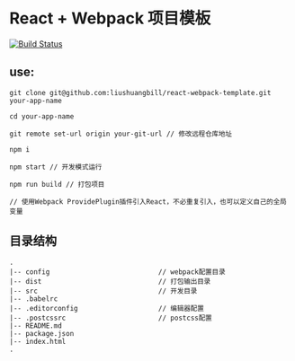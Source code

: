 # React + Webpack 项目模板
[![Build Status](https://travis-ci.org/liushuangbill/react-webpack-template.svg?branch=master)](https://travis-ci.org/liushuangbill/react-webpack-template)

## use:
```npm
git clone git@github.com:liushuangbill/react-webpack-template.git your-app-name

cd your-app-name

git remote set-url origin your-git-url // 修改远程仓库地址

npm i

npm start // 开发模式运行

npm run build // 打包项目

// 使用Webpack ProvidePlugin插件引入React，不必重复引入，也可以定义自己的全局变量
```

## 目录结构
```
.
|-- config                           // webpack配置目录
|-- dist                             // 打包输出目录
|-- src                              // 开发目录
|-- .babelrc
|-- .editorconfig                    // 编辑器配置
|-- .postcssrc                       // postcss配置
|-- README.md
|-- package.json
|-- index.html
.
```
